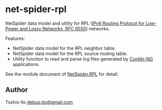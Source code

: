 # net-spider-rpl

NetSpider data model and utility for RPL ([IPv6 Routing Protocol for Low-Power and Lossy Networks, RFC 6550](https://tools.ietf.org/html/rfc6550)) networks.

Features:

- NetSpider data model for the RPL neighbor table.
- NetSpider data model for the RPL source routing table.
- Utility function to read and parse log files generated by [Contiki-NG](http://contiki-ng.org/) applications.

See the module document of [NetSpider.RPL](https://hackage.haskell.org/package/net-spider-rpl/docs/NetSpider-RPL.html) for detail.

## Author

Toshio Ito <debug.ito@gmail.com>
